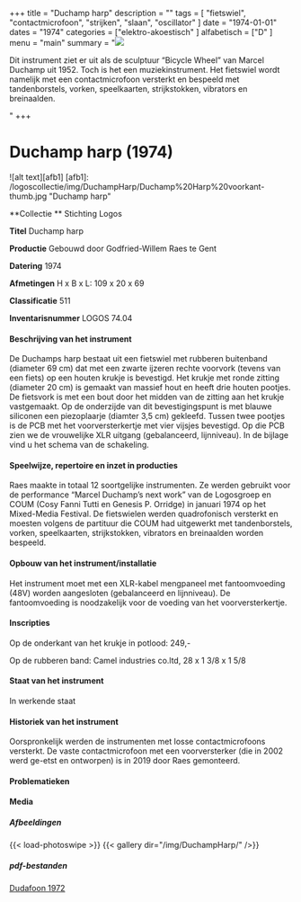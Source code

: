 ﻿+++
title = "Duchamp harp"
description = ""
tags = [
"fietswiel", "contactmicrofoon", "strijken", "slaan", "oscillator"
]
date = "1974-01-01"
dates = "1974"
categories = ["elektro-akoestisch"
]
alfabetisch = ["D"
]
menu = "main"
summary = "<a href='/logoscollectie/1974/duchamp_harp'><img src='/logoscollectie/img/DuchampHarp/Duchamp%20Harp%20voorkant-thumb.jpg'></a><p>Dit instrument ziet er uit als de sculptuur “Bicycle Wheel” van Marcel Duchamp uit 1952. Toch is het een muziekinstrument. Het fietswiel wordt namelijk met een contactmicrofoon versterkt en bespeeld met tandenborstels, vorken, speelkaarten, strijkstokken, vibrators en breinaalden. </p>"
+++


# Duchamp harp (1974)

![alt text][afb1]
[afb1]: /logoscollectie/img/DuchampHarp/Duchamp%20Harp%20voorkant-thumb.jpg "Duchamp harp"

**Collectie **
Stichting Logos

**Titel**
Duchamp harp

**Productie**
Gebouwd door Godfried-Willem Raes te Gent

**Datering**
1974

**Afmetingen**
H x B x L: 109 x 20 x 69 

**Classificatie**
511

**Inventarisnummer**
LOGOS 74.04

#### Beschrijving van het instrument
De Duchamps harp bestaat uit een fietswiel met rubberen buitenband (diameter 69 cm) dat met een zwarte ijzeren rechte voorvork (tevens van een fiets) op een houten krukje is bevestigd. Het krukje met ronde zitting (diameter 20 cm) is gemaakt van massief hout en heeft drie houten pootjes. De fietsvork is met een bout door het midden van de zitting aan het krukje vastgemaakt. Op de onderzijde van dit bevestigingspunt is met blauwe siliconen een piezoplaarje (diamter 3,5 cm) gekleefd. Tussen twee pootjes is de PCB met het  voorversterkertje met vier vijsjes bevestigd. Op die PCB zien we de vrouwelijke XLR uitgang (gebalanceerd, lijnniveau). In de bijlage vind u het schema van de schakeling.  

#### Speelwijze, repertoire en inzet in producties
Raes maakte in totaal 12 soortgelijke instrumenten. Ze werden gebruikt voor de  performance “Marcel Duchamp’s next work” van de Logosgroep en COUM (Cosy Fanni Tutti en Genesis P. Orridge) in januari 1974 op het Mixed-Media Festival. De fietswielen werden quadrofonisch versterkt en moesten volgens de partituur die COUM had uitgewerkt met tandenborstels, vorken, speelkaarten, strijkstokken, vibrators en breinaalden worden bespeeld.   

#### Opbouw van het instrument/installatie
Het instrument moet met een XLR-kabel mengpaneel met fantoomvoeding (48V) worden aangesloten (gebalanceerd en lijnniveau). De fantoomvoeding is noodzakelijk voor de voeding van het voorversterkertje.
 
#### Inscripties
Op de onderkant van het krukje in potlood: 249,-

Op de rubberen band: Camel industries co.ltd, 28 x 1 3/8 x 1 5/8 

#### Staat van het instrument
In werkende staat

#### Historiek van het instrument
Oorspronkelijk werden de instrumenten met losse contactmicrofoons versterkt. De vaste contactmicrofoon met een voorversterker (die in 2002 werd ge-etst en ontworpen) is in 2019 door Raes gemonteerd.    

#### Problematieken



#### Media
##### Afbeeldingen
{{< load-photoswipe >}}
{{< gallery dir="/img/DuchampHarp/" />}}

##### pdf-bestanden
[Dudafoon 1972](/logoscollectie/pdf/Dudafoon/Dudafoon1972.pdf)